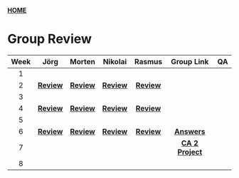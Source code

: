 [**HOME**](index.md)



# Group Review


| Week  | Jörg | Morten | Nikolai | Rasmus |  Group Link |  QA  |
|:----: |:----:|:------:|:-------:|:------:|:-----------:|:----:|
|   1   |      |        |         |        |  |  |
|   2   |<a href="https://www.joergoertel.com/week2/" target="_blank">**Review**</a>|<a href="https://www.mortenfeldtstudent.dk/SP2/index.html" target="_blank">**Review**</a>|<a href="http://techjahn.dk/NetworkWeek" target="_blank">**Review**</a>|<a href="https://rasmusporse.dk/NetworkAssignment/" target="_blank">**Review**</a>| ||
|   3   |     |        |         |        | ||
|   4   |<a href="https://www.joergoertel.com/ca2/" target="_blank">**Review**</a>|<a href="https://www.mortenfeldtstudent.dk/SP3/" target="_blank">**Review**</a>|<a href="https://techjahn.dk/SP3/" target="_blank">**Review**</a>|<a href="https://github.com/RPorse/TrialExamJPA" target="_blank">**Review**</a>| ||
|5| | | | | ||
|6|[**Review**](groupreviewWeek6.md)|[**Review**](groupreviewWeek6.md)|[**Review**](groupreviewWeek6.md)|[**Review**](groupreviewWeek6.md)| [**Answers**](wee6Questions.md) ||
|7||||| [**CA 2 Project**](ca2.md) ||
|8||||| ||
